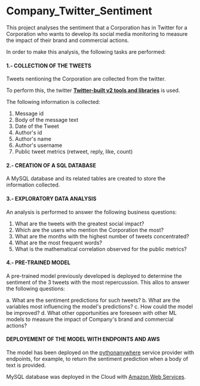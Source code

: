 # Company_Twitter_Sentiment

This project analyses the sentiment that a Corporation has in Twitter for a Corporation who wants to develop its social media monitoring to measure the impact of their brand and commercial actions.

In order to make this analysis, the following tasks are performed:

#### 1.- COLLECTION OF THE TWEETS

Tweets nentioning the Corporation are collected from the twitter. 

To perform this, the twitter [**Twitter-built v2 tools and libraries**](https://developer.twitter.com/en/docs/twitter-api/tools-and-libraries/v2) is used.

The following information is collected:

1. Message id
2. Body of the message text
3. Date of the Tweet 
4. Author's id 
5. Author's name
6. Author's username
7. Public tweet metrics (retweet, reply, like, count)

#### 2.- CREATION OF A SQL DATABASE

A MySQL database and its related tables are created to store the information collected.

#### 3.- EXPLORATORY DATA ANALYSIS

An analysis is performed to answer the following business questions:

1. What are the tweets with the greatest social impact?
2. Which are the users who mention the Corporation the most?
3. What are the months with the highest number of tweets concentrated?
4. What are the most frequent words?
5. What is the mathematical correlation observed for the public metrics?

#### 4.- PRE-TRAINED MODEL

A pre-trained model previously developed is deployed to determine the sentiment of the 3 tweets with the most repercussion. This allos to answer the following questions:

a. What are the sentiment predictions for such tweets? 
b. What are the variables most influencing the model's predictions?
c. How could the model be improved?
d. What other opportunities are foreseen with other ML models to measure the impact of Company's brand and commercial actions?

#### DEPLOYEMENT OF THE MODEL WITH ENDPOINTS AND AWS

The model has been deployed on the [pythonanywhere](https://www.pythonanywhere.com/) service provider with endpoints, for example, to return the sentiment prediction when a body of text is provided.

MySQL database was deployed in the Cloud with [Amazon Web Services](https://aws.amazon.com/).

